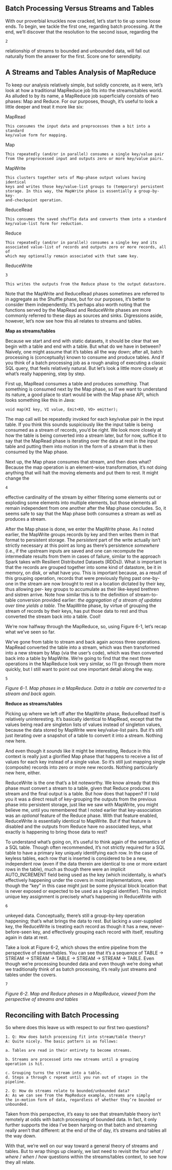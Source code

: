  ## Batch Processing Versus Streams and Tables

With our proverbial knuckles now cracked, let’s start to tie up some loose
ends. To begin, we tackle the first one, regarding batch processing. At the
end, we’ll discover that the resolution to the second issue, regarding the

```
2
```

relationship of streams to bounded and unbounded data, will fall out naturally
from the answer for the first. Score one for serendipity.

## A Streams and Tables Analysis of MapReduce

To keep our analysis relatively simple, but solidly concrete, as it were, let’s
look at how a traditional MapReduce job fits into the streams/tables world.
As alluded to by its name, a MapReduce job superficially consists of two
phases: Map and Reduce. For our purposes, though, it’s useful to look a little
deeper and treat it more like six:

MapRead

```
This consumes the input data and preprocesses them a bit into a standard
key/value form for mapping.
```
Map

```
This repeatedly (and/or in parallel) consumes a single key/value pair
from the preprocessed input and outputs zero or more key/value pairs.
```
MapWrite

```
This clusters together sets of Map-phase output values having identical
keys and writes those key/value-list groups to (temporary) persistent
storage. In this way, the MapWrite phase is essentially a group-by-key-
and-checkpoint operation.
```
ReduceRead

```
This consumes the saved shuffle data and converts them into a standard
key/value-list form for reduction.
```
Reduce

```
This repeatedly (and/or in parallel) consumes a single key and its
associated value-list of records and outputs zero or more records, all of
which may optionally remain associated with that same key.
```
ReduceWrite

```
3
```

```
This writes the outputs from the Reduce phase to the output datastore.
```
Note that the MapWrite and ReduceRead phases sometimes are referred to in
aggregate as the Shuffle phase, but for our purposes, it’s better to consider
them independently. It’s perhaps also worth noting that the functions served
by the MapRead and ReduceWrite phases are more commonly referred to
these days as sources and sinks. Digressions aside, however, let’s now see
how this all relates to streams and tables.

**Map as streams/tables**

Because we start and end with static datasets, it should be clear that we
begin with a table and end with a table. But what do we have in between?
Naively, one might assume that it’s tables all the way down; after all, batch
processing is (conceptually) known to consume and produce tables. And if
you think of a batch processing job as a rough analog of executing a classic
SQL query, that feels relatively natural. But let’s look a little more closely at
what’s really happening, step by step.

First up, MapRead consumes a table and produces _something_. That
something is consumed next by the Map phase, so if we want to understand
its nature, a good place to start would be with the Map phase API, which
looks something like this in Java:

```
void map(KI key, VI value, Emit<KO, VO> emitter);
```
The map call will be repeatedly invoked for each key/value pair in the input
table. If you think this sounds suspiciously like the input table is being
consumed as a stream of records, you’d be right. We look more closely at
how the table is being converted into a stream later, but for now, suffice it to
say that the MapRead phase is iterating over the data at rest in the input table
and putting them into motion in the form of a stream that is then consumed
by the Map phase.

Next up, the Map phase consumes that stream, and then does what? Because
the map operation is an element-wise transformation, it’s not doing anything
that will halt the moving elements and put them to rest. It might change the

```
4
```

effective cardinality of the stream by either filtering some elements out or
exploding some elements into multiple elements, but those elements all
remain independent from one another after the Map phase concludes. So, it
seems safe to say that the Map phase both consumes a stream as well as
produces a stream.

After the Map phase is done, we enter the MapWrite phase. As I noted
earlier, the MapWrite groups records by key and then writes them in that
format to persistent storage. The _persistent_ part of the write actually isn’t
strictly necessary at this point as long as there’s persistence _somewhere_ (i.e.,
if the upstream inputs are saved and one can recompute the intermediate
results from them in cases of failure, similar to the approach Spark takes with
Resilient Distributed Datasets [RDDs]). What _is_ important is that the records
are grouped together into some kind of datastore, be it in memory, on disk, or
what have you. This is important because, as a result of this grouping
operation, records that were previously flying past one-by-one in the stream
are now brought to rest in a location dictated by their key, thus allowing per-
key groups to accumulate as their like-keyed brethren and sistren arrive. Note
how similar this is to the definition of stream-to-table conversion provided
earlier: _the aggregation of a stream of updates over time yields a table_. The
MapWrite phase, by virtue of grouping the stream of records by their keys,
has put those data to rest and thus converted the stream back into a table.
Cool!

We’re now halfway through the MapReduce, so, using Figure 6-1, let’s recap
what we’ve seen so far.

We’ve gone from table to stream and back again across three operations.
MapRead converted the table into a stream, which was then transformed into
a new stream by Map (via the user’s code), which was then converted back
into a table by MapWrite. We’re going to find that the next three operations
in the MapReduce look very similar, so I’ll go through them more quickly,
but I still want to point out one important detail along the way.

```
5
```

_Figure 6-1. Map phases in a MapReduce. Data in a table are converted to a stream and
back again._


**Reduce as streams/tables**

Picking up where we left off after the MapWrite phase, ReduceRead itself is
relatively uninteresting. It’s basically identical to MapRead, except that the
values being read are singleton lists of values instead of singleton values,
because the data stored by MapWrite were key/value-list pairs. But it’s still
just iterating over a snapshot of a table to convert it into a stream. Nothing
new here.

And even though it _sounds_ like it might be interesting, Reduce in this context
is really just a glorified Map phase that happens to receive a list of values for
each key instead of a single value. So it’s still just mapping single
(composite) records into zero or more new records. Nothing particularly new
here, either.

ReduceWrite is the one that’s a bit noteworthy. We know already that this
phase must convert a stream to a table, given that Reduce produces a stream
and the final output is a table. But how does that happen? If I told you it was
a direct result of key-grouping the outputs from the previous phase into
persistent storage, just like we saw with MapWrite, you might believe me,
until you remembered that I noted earlier that key-association was an
_optional_ feature of the Reduce phase. With that feature enabled, ReduceWrite
_is_ essentially identical to MapWrite. But if that feature is disabled and the
outputs from Reduce have no associated keys, what exactly is happening to
bring those data to rest?

To understand what’s going on, it’s useful to think again of the semantics of a
SQL table. Though often recommended, it’s not strictly required for a SQL
table to have a primary key uniquely identifying each row. In the case of
keyless tables, each row that is inserted is considered to be a new,
independent row (even if the data therein are identical to one or more extant
rows in the table), much as though there were an implicit
AUTO_INCREMENT field being used as the key (which incidentally, is
what’s effectively happening under the covers in most implementations, even
though the “key” in this case might just be some physical block location that
is never exposed or expected to be used as a logical identifier). This implicit
unique key assignment is precisely what’s happening in ReduceWrite with

```
6
```

unkeyed data. Conceptually, there’s still a group-by-key operation
happening; that’s what brings the data to rest. But lacking a user-supplied
key, the ReduceWrite is treating each record as though it has a new, never-
before-seen key, and effectively grouping each record with itself, resulting
again in data at rest.

Take a look at Figure 6-2, which shows the entire pipeline from the
perspective of stream/tables. You can see that it’s a sequence of TABLE →
STREAM → STREAM → TABLE → STREAM → STREAM → TABLE.
Even though we’re processing bounded data and even though we’re doing
what we traditionally think of as batch processing, it’s really just streams and
tables under the covers.

```
7
```

_Figure 6-2. Map and Reduce phases in a MapReduce, viewed from the perspective of
streams and tables_


## Reconciling with Batch Processing

So where does this leave us with respect to our first two questions?

```
1. Q: How does batch processing fit into stream/table theory?
A: Quite nicely. The basic pattern is as follows:
```
```
a. Tables are read in their entirety to become streams.
```
```
b. Streams are processed into new streams until a grouping
operation is hit.
```
```
c. Grouping turns the stream into a table.
d. Steps a through c repeat until you run out of stages in the
pipeline.
```
```
2. Q: How do streams relate to bounded/unbounded data?
A: As we can see from the MapReduce example, streams are simply
the in-motion form of data, regardless of whether they’re bounded or
unbounded.
```
Taken from this perspective, it’s easy to see that stream/table theory isn’t
remotely at odds with batch processing of bounded data. In fact, it only
further supports the idea I’ve been harping on that batch and streaming really
aren’t that different: at the end of the of day, it’s streams and tables all the
way down.

With that, we’re well on our way toward a general theory of streams and
tables. But to wrap things up cleanly, we last need to revisit the four
_what_ / _where_ / _when_ / _how_ questions within the streams/tables context, to see how
they all relate.

